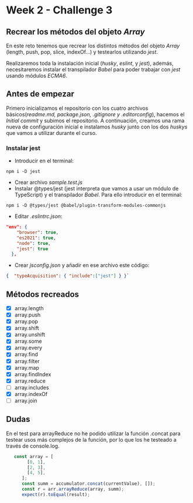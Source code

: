# Week 2 - Challenge 3

## Recrear los métodos del objeto _Array_

En este reto tenemos que recrear los distintos métodos del objeto _Array_ (length, push, pop, slice, indexOf...) y testearlos utilizando _jest_.

Realizaremos toda la instalación inicial (_husky_, _eslint_, y _jest_), además, necesitaremos instalar el transpilador _Babel_ para poder trabajar con _jest_ usando módulos _ECMA6_.

## Antes de empezar

Primero inicializamos el repositorio con los cuatro archivos básicos(_readme.md, package.json, .gitignore y .editorconfig_), hacemos el _Initial commit_ y subimos el repositorio. A continuación, creamos una rama nueva de configuración inicial e instalamos _husky_ junto con los dos _huskys_ que vamos a utilizar durante el curso.

### Instalar jest

- Introducir en el terminal:

```git
npm i -D jest
```

- Crear archivo _sample.test.js_
- Instalar @types/jest (jest interpreta que vamos a usar un módulo de TypeScript) y el transpilador _Babel_. Para ello introducir en el terminal:

```git
npm i -D @types/jest @babel/plugin-transform-modules-commonjs
```

- Editar _.eslintrc.json_:

```json
"env": {
    "browser": true,
    "es2021": true,
    "node": true,
    "jest": true
  },
```

- Crear _jsconfig.json_ y añadir en ese archivo este código:

```json
{  "typeAcquisition": { "include":["jest"] } }`
```

## Métodos recreados

- [x] array.length
- [x] array.push
- [x] array.pop
- [x] array.shift
- [x] array.unshift
- [x] array.some
- [x] array.every
- [x] array.find
- [x] array.filter
- [x] array.map
- [x] array.findIndex
- [x] array.reduce
- [ ] array.includes
- [x] array.indexOf
- [ ] array.join

## Dudas

En el test para arrayReduce no he podido utilizar la función .concat para testear usos más complejos de la función, por lo que los he testeado a través de console.log.

```javascript
   const array = [
        [0, 1],
        [2, 3],
        [4, 5],
      ];
      const summ = accumulator.concat(currentValue), []);
      const r = arr.arrayReduce(array, summ);
      expect(r).toEqual(result);
```
